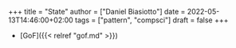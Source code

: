 +++
title = "State"
author = ["Daniel Biasiotto"]
date = 2022-05-13T14:46:00+02:00
tags = ["pattern", "compsci"]
draft = false
+++

-   [GoF]({{< relref "gof.md" >}})